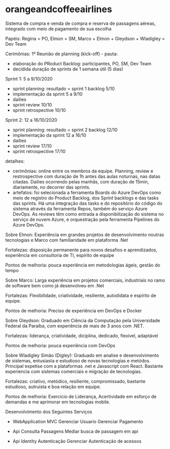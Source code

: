 # orangeandcoffeeairlines
Sistema de compra e venda de compra e reserva de passagens aéreas, integrado com meio de pagamento de sua escolha

Papéis: Regina = PO, Elmon = SM, Marco + Elmon + Gleydson + Wladigley = Dev Team

Cerimônias:
1º Reunião de planning (kick-off) - pauta:
  - elaboração do PRoduct Backlog: participantes, PO, SM, Dev Team
  - decidida duração de sprints de 1 semana útil (5 dias)
  
Sprint 1: 5 a 9/10/2020
  - sprint planning: resultado = sprint 1 backlog 5/10
  - implementação da sprint 5 a 9/10
  - dailies
  - sprint review 10/10
  - sprint retrospective 10/10

Sprint 2: 12 a 16/10/2020
  - sprint planning: resultado = sprint 2 backlog 12/10
  - implementação da sprint 12 a 16/10
  - dailies
  - sprint review 17/10
  - sprint retrospective 17/10


detalhes:
  - cerimônias: online entre os membros da equipe. Planning, review e restrospective com duração de 1h antes das aulas noturnas, nas datas citadas. Dailies ocorrendo pelas manhãs, com duração de 15min, diariamente, no decorrer das sprints.
  - artefatos: foi selecionada a ferramenta Boards do Azure DevOps como meio de registro do Product Backlog, dos Sprint backlogs e das tasks das sprints. Há uma integração das tasks e do repositório do código do sistema através da ferramenta Repos, também do serviço Azure DevOps. As reviews têm como entrada a disponibilização do sistema no serviço de nuvem Azure, e orquestração pela ferramenta Pipelines do Azure DevOps.

Sobre Elmon:
Experiência em grandes projetos de desenvolvimento noutras tecnologias e Marco com familiaridade em plataforma .Net

Fortalezas: disposição permanente para novos desafios e aprendizados, experiência em consultoria de TI, espírito de equipe

Pontos de melhoria: pouca experiência em metodologias ágeis, gestão do tempo

Sobre Marco:
Larga experiência em projetos comerciais, industriais no ramo de software bem como já desenvolveu em .Net

Fortalezas: Flexibilidade, criatividade, resiliente, autodidata e espírito de equipe.

Pontos de melhoria: Preciso de experiência em DevOps e Docker

Sobre Gleydson:
Graduado em Ciência da Computação pela Universidade Federal da Paraíba, com experiência de mais de 3 anos com .NET.

Fortalezas: liderança, criatividade, diciplina, dedicado, flexível, adaptável

Pontos de melhoria: pouca experiência com DevOps

Sobre Wladigley Simão (Digley):
Graduado em analise e desenvolvimento de sistemas, entusiasta e estudioso de novas tecnologias e metódos.
Principal expetise com a plataformas .net e Javascript com React.
Bastante experiencia com sistemas comerciais e migração de tecnologias.

Fortalezas: criativo, metódico, resiliente, compromissado, bastante estudioso, autruista e boa relação em equipe.

Pontos de melhoria: Exercicio de Liderança, Acertividade em esforço de demandas e me aprimorar em tecnologias mobile.

Desenvolvimento dos Seguintes Serviços
- WebApplication MVC
  Gerenciar Usuario
  Gerenciar Pagamento

- Api Consulta Passagens
  Mediar busca de passagem em api

- Api Identity Autenticação
  Gerenciar Autenticação de acessos















